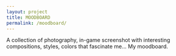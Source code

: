 ```yaml
---
layout: project
title: MOODBOARD
permalink: /moodboard/
---
```


A collection of photography, in-game screenshot with interesting compositions, styles, colors that fascinate me... My moodboard. 

